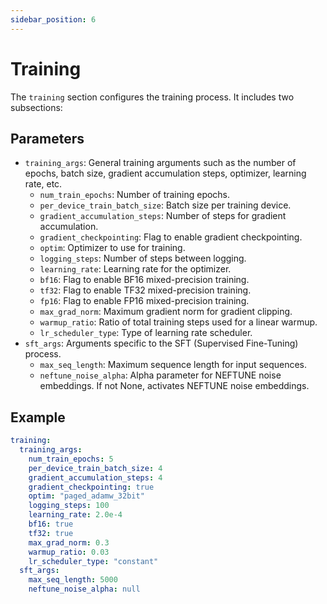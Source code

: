 ```yaml
---
sidebar_position: 6
---
```


# Training

The `training` section configures the training process. It includes two subsections:

## Parameters

- `training_args`: General training arguments such as the number of epochs, batch size, gradient accumulation steps, optimizer, learning rate, etc.
  - `num_train_epochs`: Number of training epochs.
  - `per_device_train_batch_size`: Batch size per training device.
  - `gradient_accumulation_steps`: Number of steps for gradient accumulation.
  - `gradient_checkpointing`: Flag to enable gradient checkpointing.
  - `optim`: Optimizer to use for training.
  - `logging_steps`: Number of steps between logging.
  - `learning_rate`: Learning rate for the optimizer.
  - `bf16`: Flag to enable BF16 mixed-precision training.
  - `tf32`: Flag to enable TF32 mixed-precision training.
  - `fp16`: Flag to enable FP16 mixed-precision training.
  - `max_grad_norm`: Maximum gradient norm for gradient clipping.
  - `warmup_ratio`: Ratio of total training steps used for a linear warmup.
  - `lr_scheduler_type`: Type of learning rate scheduler.
- `sft_args`: Arguments specific to the SFT (Supervised Fine-Tuning) process.
  - `max_seq_length`: Maximum sequence length for input sequences.
  - `neftune_noise_alpha`: Alpha parameter for NEFTUNE noise embeddings. If not None, activates NEFTUNE noise embeddings.

## Example

```yaml
training:
  training_args:
    num_train_epochs: 5
    per_device_train_batch_size: 4
    gradient_accumulation_steps: 4
    gradient_checkpointing: true
    optim: "paged_adamw_32bit"
    logging_steps: 100
    learning_rate: 2.0e-4
    bf16: true
    tf32: true
    max_grad_norm: 0.3
    warmup_ratio: 0.03
    lr_scheduler_type: "constant"
  sft_args:
    max_seq_length: 5000
    neftune_noise_alpha: null
```
